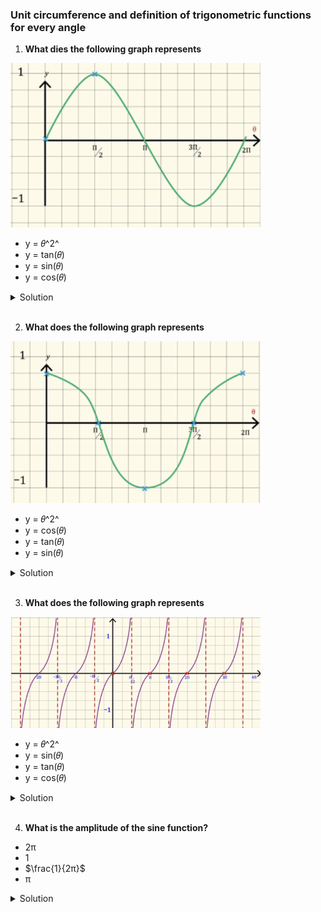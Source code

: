 ### Unit circumference and definition of trigonometric functions for every angle

1. **What dies the following graph represents**

<img src="./img/graph 1.png" width="400px"/>

- y = 𝜃^2^
- y = tan(𝜃)
- y = sin(𝜃)
- y = cos(𝜃)

<details>
  <summary>Solution</summary>

y = sin(𝜃)

</details>

</br>

2. **What does the following graph represents**

<img src="./img/graph 2.png" width="400px"/>

- y = 𝜃^2^
- y = cos(𝜃)
- y = tan(𝜃)
- y = sin(𝜃)

<details>
  <summary>Solution</summary>

y = cos(𝜃)

</details>

</br>

3. **What does the following graph represents**

<img src="./img/graph 3.png" width="400px"/>

- y = 𝜃^2^
- y = sin(𝜃)
- y = tan(𝜃)
- y = cos(𝜃)

<details>
  <summary>Solution</summary>

y = tan(𝜃)

</details>

</br>

4. **What is the amplitude of the sine function?**

- 2π
- 1
- $\frac{1}{2π}$
- π

<details>
  <summary>Solution</summary>

The **amplitude** of a sine function \( y = \sin(\theta) \) is defined as the **maximum absolute value** of the function from its midline.

**Standard Sine Function:**
The general form of a sine function is:

\[
y = A \sin(\theta)
\]

where:

- \( A \) is the **amplitude**, which determines the maximum and minimum values of the function.
- The standard sine function, \( y = \sin(\theta) \), has **maximum** \( +1 \) and **minimum** \( -1 \).

Thus, the amplitude is:

\[
\mathbf{1}
\]

**Correct Answer:**
**1**

</details>

</br>
